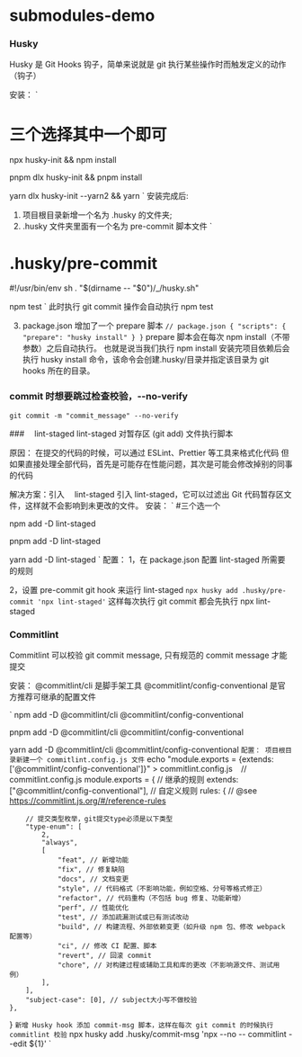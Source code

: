 # submodules-demo

### Husky

Husky 是 Git Hooks 钩子，简单来说就是 git 执行某些操作时而触发定义的动作（钩子）

安装：
`

# 三个选择其中一个即可

npx husky-init && npm install

pnpm dlx husky-init && pnpm install

yarn dlx husky-init --yarn2 && yarn
`
安装完成后:

1. 项目根目录新增一个名为 .husky 的文件夹;
2. .husky 文件夹里面有一个名为 pre-commit 脚本文件
   `

# .husky/pre-commit

#!/usr/bin/env sh
. "$(dirname -- "$0")/\_/husky.sh"

npm test
`
此时执行 git commit 操作会自动执行 npm test

3. package.json 增加了一个 prepare 脚本
   `// package.json
{
  "scripts": {
    "prepare": "husky install"
  }
}`
   prepare 脚本会在每次 npm install（不带参数）之后自动执行。 也就是说当我们执行 npm install 安装完项目依赖后会执行 husky install 命令，该命令会创建.husky/目录并指定该目录为 git hooks 所在的目录。

### commit 时想要跳过检查校验，--no-verify

`git commit -m "commit_message" --no-verify`

###　 lint-staged
lint-staged 对暂存区 (git add) 文件执行脚本

原因：
在提交的代码的时候，可以通过 ESLint、Prettier 等工具来格式化代码
但如果直接处理全部代码，首先是可能存在性能问题，其次是可能会修改掉别的同事的代码

解决方案：引入　 lint-staged
引入 lint-staged，它可以过滤出 Git 代码暂存区文件，这样就不会影响到未更改的文件。
安装：
` #三个选一个

npm add -D lint-staged

pnpm add -D lint-staged

yarn add -D lint-staged
`
配置：
1，在 package.json 配置 lint-staged 所需要的规则

2，设置 pre-commit git hook 来运行 lint-staged
`npx husky add .husky/pre-commit 'npx lint-staged'`
这样每次执行 git commit 都会先执行 npx lint-staged

### Commitlint

Commitlint 可以校验 git commit message, 只有规范的 commit message 才能提交

安装：
@commitlint/cli 是脚手架工具
@commitlint/config-conventional 是官方推荐可继承的配置文件

`
npm add -D @commitlint/cli @commitlint/config-conventional

pnpm add -D @commitlint/cli @commitlint/config-conventional

yarn add -D @commitlint/cli @commitlint/config-conventional
`配置：
项目根目录新建一个 commitlint.config.js 文件`
echo "module.exports = {extends: ['@commitlint/config-conventional']}" > commitlint.config.js
`
`
// commitlint.config.js
module.exports = {
// 继承的规则
extends: ["@commitlint/config-conventional"],
// 自定义规则
rules: {
// @see https://commitlint.js.org/#/reference-rules

        // 提交类型枚举，git提交type必须是以下类型
        "type-enum": [
            2,
            "always",
            [
                "feat", // 新增功能
                "fix", // 修复缺陷
                "docs", // 文档变更
                "style", // 代码格式（不影响功能，例如空格、分号等格式修正）
                "refactor", // 代码重构（不包括 bug 修复、功能新增）
                "perf", // 性能优化
                "test", // 添加疏漏测试或已有测试改动
                "build", // 构建流程、外部依赖变更（如升级 npm 包、修改 webpack 配置等）
                "ci", // 修改 CI 配置、脚本
                "revert", // 回滚 commit
                "chore", // 对构建过程或辅助工具和库的更改（不影响源文件、测试用例）
            ],
        ],
        "subject-case": [0], // subject大小写不做校验
    },

}
`新增 Husky hook
添加 commit-msg 脚本，这样在每次 git commit 的时候执行 commitlint 校验`
npx husky add .husky/commit-msg 'npx --no -- commitlint --edit ${1}'
`
